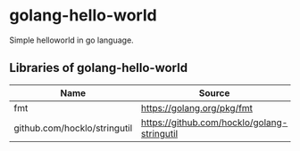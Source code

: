 # golang-hello-world
Simple helloworld in go language.

## Libraries of golang-hello-world
|Name|Source|
|----|------|
| fmt | https://golang.org/pkg/fmt |
| github.com/hocklo/stringutil | https://github.com/hocklo/golang-stringutil |